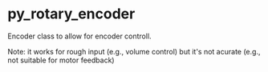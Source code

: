 # py_rotary_encoder
Encoder class to allow for encoder controll. 

Note: it works for rough input (e.g., volume control) but it's not acurate (e.g., not suitable for motor feedback)
